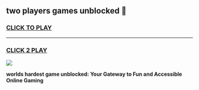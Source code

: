 
## two players games unblocked 👋
<h3>
<a href="https://premium.freeplayer.one?title=two_players_games_unblocked&ref=12F">CLICK TO PLAY</a></h3>
<hr>

<h3>
<a href="https://premium.freeplayer.one?title=two_players_games_unblocked&ref=12F">CLICK 2 PLAY</a>
  
</h3>

<a href="https://premium.freeplayer.one?title=two_players_games_unblocked&ref=12F/"><img src="https://clearcache.store/games.png"></a>


**worlds hardest game unblocked: Your Gateway to Fun and Accessible Online Gaming**

